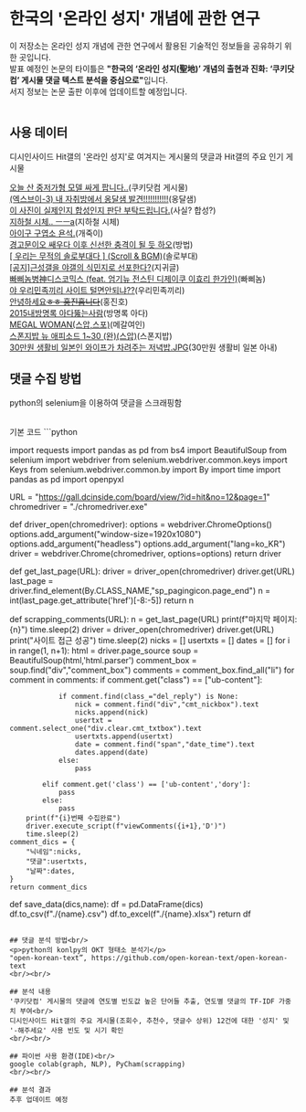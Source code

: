 # 한국의 '온라인 성지' 개념에 관한 연구
이 저장소는 온라인 성지 개념에 관한 연구에서 활용된 기술적인 정보들을 공유하기 위한 곳입니다.<br/>
발표 예정인 논문의 타이틀은 <b>"한국의 ‘온라인 성지(聖地)’ 개념의 출현과 진화: ‘쿠키닷컴’ 게시물 댓글 텍스트 분석을 중심으로"</b>입니다.<br/>
서지 정보는 논문 출판 이후에 업데이트할 예정입니다.<br/>
<br/>
## 사용 데이터<br/>
<p>디시인사이드 Hit갤의 '온라인 성지'로 여겨지는 게시물의 댓글과 Hit갤의 주요 인기 게시물</p>

<a href="https://gall.dcinside.com/board/view/?id=hit&no=12" target="_blank">오늘 산 중저가형 모델 싸게 팝니다..</a>(쿠키닷컴 게시물)
<br/><a href="https://gall.dcinside.com/board/view/?id=hit&no=13" target="_blank">(엑스브이-3) 내 자취방에서 옹달샘 발견!!!!!!!!!!!</a>(옹달샘)
<br/><a href="https://gall.dcinside.com/board/view/?id=hit&no=14" target="_blank">이 사진이 실제인지 합성인지 판단 부탁드립니다.</a>(사실? 합성?)
<br/><a href="https://gall.dcinside.com/board/view/?id=hit&no=1" target="_blank">지하철 시체.. ㅡㅡa</a>(지하철 시체)
<br/><a href="https://gall.dcinside.com/board/view/?id=hit&no=162" target="_blank">아이구 구엽소 욘석.</a>(개죽이)
<br/><a href="https://gall.dcinside.com/board/view/?id=hit&no=163" target="_blank">경고문이오 쌔우다 이후 신선한 충격이 될 듯 하오</a>(방법)
<br/><a href="https://gall.dcinside.com/board/view/?id=hit&no=1554" target="_blank">[ 우리는 무적의 솔로부대다 ] (Scroll & BGM)</a>(솔로부대)
<br/><a href="https://gall.dcinside.com/board/view/?id=kimsungmo&no=97157" target="_blank">[공지]근성갤을 야갤의 식민지로 선포한다?</a>(지귀글)
<br/><a href="https://gall.dcinside.com/board/view/?id=hit&no=6417" target="_blank">빠삐놈병神디스코믹스 (feat. 엄기뉴 전스틴 디제이쿠 이효리 한가인)</a>(빠삐놈)
<br/><a href="https://gall.dcinside.com/board/view/?id=yeonpyeongdo&no=5798" target="_blank">야 우리민족끼리 사이트 털면안되냐??</a>(우리민족끼리)
<br/><a href="https://gall.dcinside.com/board/view/?id=hongjinho&no=37461" target="_blank">안녕하세요~~ㅎㅎ 홍진홉니다~~</a>(홍진호)
<br/><a href="https://gall.dcinside.com/board/view/?id=comedy_new1&no=440917" target="_blank">2015내방명록 아다뚫는사람</a>(방명록 아다)
<br/><a href="https://gall.dcinside.com/board/view/?id=hit&no=13578" target="_blank">MEGAL WOMAN(스압,스포)</a>(메갈여인)
<br/><a href="https://gall.dcinside.com/board/view/?id=hit&no=14047" target="_blank">스폰지밥 뉴 애피소드 1~30 (완)(스압)</a>(스폰지밥)
<br/><a href="https://gall.dcinside.com/board/view/?id=hit&no=16667" target="_blank">30만원 생활비 일본인 와이프가 차려주는 저녁밥.JPG</a>(30만원 생활비 일본 아내)
<br/>

## 댓글 수집 방법
<p>python의 selenium을 이용하여 댓글을 스크래핑함</p>
<br/>
기본 코드
```python

import requests
import pandas as pd
from bs4 import BeautifulSoup
from selenium import webdriver
from selenium.webdriver.common.keys import Keys
from selenium.webdriver.common.by import By
import time
import pandas as pd
import openpyxl

URL = "https://gall.dcinside.com/board/view/?id=hit&no=12&page=1"
chromedriver = "./chromedriver.exe"

def driver_open(chromedriver):
    options = webdriver.ChromeOptions()
    options.add_argument("window-size=1920x1080")
    options.add_argument("headless")
    options.add_argument("lang=ko_KR")
    driver = webdriver.Chrome(chromedriver, options=options)
    return driver

def get_last_page(URL):
    driver = driver_open(chromedriver)
    driver.get(URL)
    last_page = driver.find_element(By.CLASS_NAME,"sp_pagingicon.page_end")
    n = int(last_page.get_attribute('href')[-8:-5])
    return n

def scrapping_comments(URL):
    n = get_last_page(URL)
    print(f"마지막 페이지:{n}")
    time.sleep(2)
    driver = driver_open(chromedriver)
    driver.get(URL)
    print("사이트 접근 성공")
    time.sleep(2)
    nicks = []
    usertxts = []
    dates = []
    for i in range(1, n+1):
        html = driver.page_source
        soup = BeautifulSoup(html,'html.parser')
        comment_box = soup.find("div","comment_box")
        comments = comment_box.find_all("li")
        for comment in comments:
            if comment.get("class") == ["ub-content"]:

                if comment.find(class_="del_reply") is None:
                    nick = comment.find("div","cmt_nickbox").text
                    nicks.append(nick)
                    usertxt = comment.select_one("div.clear.cmt_txtbox").text
                    usertxts.append(usertxt)
                    date = comment.find("span","date_time").text
                    dates.append(date)
                else:
                    pass
          
            elif comment.get('class') == ['ub-content','dory']:
                pass
            else:
                pass
        print(f"{i}번째 수집완료")
        driver.execute_script(f"viewComments({i+1},'D')")
        time.sleep(2)
    comment_dics = {
        "닉네임":nicks,
        "댓글":usertxts,
        "날짜":dates,
    }
    return comment_dics

def save_data(dics,name):
    df = pd.DataFrame(dics)
    df.to_csv(f"./{name}.csv")
    df.to_excel(f"./{name}.xlsx")
    return df
    
```    

## 댓글 분석 방법<br/>
<p>python의 konlpy의 OKT 형태소 분석기</p>
"open-korean-text”, https://github.com/open-korean-text/open-korean-text
<br/><br/>

## 분석 내용
'쿠키닷컴' 게시물의 댓글에 연도별 빈도값 높은 단어들 추출, 연도별 댓글의 TF-IDF 가중치 부여<br/>
디시인사이드 Hit갤의 주요 게시물(조회수, 추천수, 댓글수 상위) 12건에 대한 '성지' 및 '-해주세요' 사용 빈도 및 시기 확인
<br/><br/>

## 파이썬 사용 환경(IDE)<br/>
google colab(graph, NLP), PyCham(scrapping)
<br/><br/>

## 분석 결과
추후 업데이트 예정
